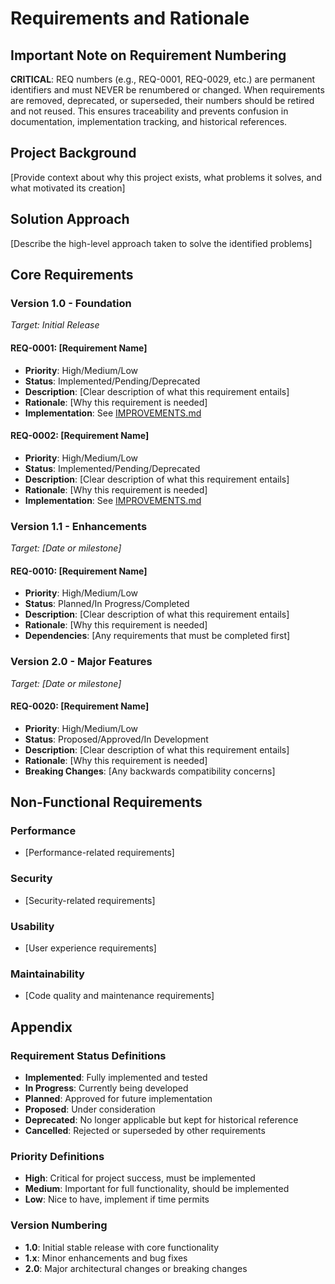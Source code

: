 # Requirements and Rationale

## Important Note on Requirement Numbering

**CRITICAL**: REQ numbers (e.g., REQ-0001, REQ-0029, etc.) are permanent identifiers and must NEVER be renumbered or changed. When requirements are removed, deprecated, or superseded, their numbers should be retired and not reused. This ensures traceability and prevents confusion in documentation, implementation tracking, and historical references.

## Project Background

[Provide context about why this project exists, what problems it solves, and what motivated its creation]

## Solution Approach

[Describe the high-level approach taken to solve the identified problems]

## Core Requirements

### Version 1.0 - Foundation
*Target: Initial Release*

#### REQ-0001: [Requirement Name]
- **Priority**: High/Medium/Low
- **Status**: Implemented/Pending/Deprecated
- **Description**: [Clear description of what this requirement entails]
- **Rationale**: [Why this requirement is needed]
- **Implementation**: See [IMPROVEMENTS.md](IMPROVEMENTS.md#req-0001-implementation-name)

#### REQ-0002: [Requirement Name]
- **Priority**: High/Medium/Low
- **Status**: Implemented/Pending/Deprecated
- **Description**: [Clear description of what this requirement entails]
- **Rationale**: [Why this requirement is needed]
- **Implementation**: See [IMPROVEMENTS.md](IMPROVEMENTS.md#req-0002-implementation-name)

### Version 1.1 - Enhancements
*Target: [Date or milestone]*

#### REQ-0010: [Requirement Name]
- **Priority**: High/Medium/Low
- **Status**: Planned/In Progress/Completed
- **Description**: [Clear description of what this requirement entails]
- **Rationale**: [Why this requirement is needed]
- **Dependencies**: [Any requirements that must be completed first]

### Version 2.0 - Major Features
*Target: [Date or milestone]*

#### REQ-0020: [Requirement Name]
- **Priority**: High/Medium/Low
- **Status**: Proposed/Approved/In Development
- **Description**: [Clear description of what this requirement entails]
- **Rationale**: [Why this requirement is needed]
- **Breaking Changes**: [Any backwards compatibility concerns]

## Non-Functional Requirements

### Performance
- [Performance-related requirements]

### Security
- [Security-related requirements]

### Usability
- [User experience requirements]

### Maintainability
- [Code quality and maintenance requirements]

## Appendix

### Requirement Status Definitions
- **Implemented**: Fully implemented and tested
- **In Progress**: Currently being developed
- **Planned**: Approved for future implementation
- **Proposed**: Under consideration
- **Deprecated**: No longer applicable but kept for historical reference
- **Cancelled**: Rejected or superseded by other requirements

### Priority Definitions
- **High**: Critical for project success, must be implemented
- **Medium**: Important for full functionality, should be implemented
- **Low**: Nice to have, implement if time permits

### Version Numbering
- **1.0**: Initial stable release with core functionality
- **1.x**: Minor enhancements and bug fixes
- **2.0**: Major architectural changes or breaking changes